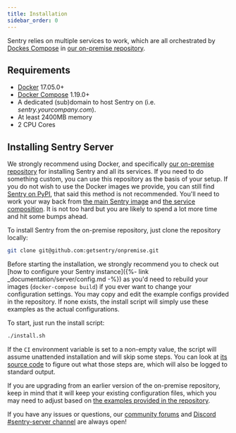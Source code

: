```yaml
---
title: Installation
sidebar_order: 0
---
```


Sentry relies on multiple services to work, which are all orchestrated by [Dockes Compose](https://docs.docker.com/compose/) in [our on-premise repository](https://github.com/getsentry/onpremise).

## Requirements

-   [Docker](https://www.docker.com/) 17.05.0+
-   [Docker Compose](https://docs.docker.com/compose/) 1.19.0+
-   A dedicated (sub)domain to host Sentry on (i.e. _sentry.yourcompany.com_).
-   At least 2400MB memory
-   2 CPU Cores

## Installing Sentry Server

We strongly recommend using Docker, and specifically [our on-premise repository](https://github.com/getsentry/onpremise) for installing Sentry and all its services. If you need to do something custom, you can use this repository as the basis of your setup. If you do not wish to use the Docker images we provide, you can still find [Sentry on PyPI](https://pypi.org/project/sentry/), that said this method is not recommended. You'll need to work your way back from [the main Sentry image](https://github.com/getsentry/sentry/blob/master/docker/Dockerfile) and [the service composition](https://github.com/getsentry/onpremise/blob/master/docker-compose.yml). It is not too hard but you are likely to spend a lot more time and hit some bumps ahead.

To install Sentry from the on-premise repository, just clone the repository locally:

```bash
git clone git@github.com:getsentry/onpremise.git
```

Before starting the installation, we strongly recommend you to check out [how to configure your Sentry instance]({%- link _documentation/server/config.md -%}) as you'd need to rebuild your images (`docker-compose build`) if you ever want to change your configuration settings. You may copy and edit the example configs provided in the repository. If none exists, the install script will simply use these examples as the actual configurations.

To start, just run the install script:
```bash
./install.sh
```

If the `CI` environment variable is set to a non-empty value, the script will assume unattended installation and will skip some steps. You can look at [its source code](https://github.com/getsentry/onpremise/blob/master/install.sh) to figure out what those steps are, which will also be logged to standard output.

If you are upgrading from an earlier version of the on-premise repository, keep in mind that it will keep your existing configuration files, which you may need to adjust based on [the examples provided in the repository](https://github.com/getsentry/onpremise/tree/master/sentry).

If you have any issues or questions, our [community forums](https://forum.sentry.io/c/on-premise/onprem-official) and [Discord #sentry-server channel](https://discord.gg/mg5V76F) are always open!
